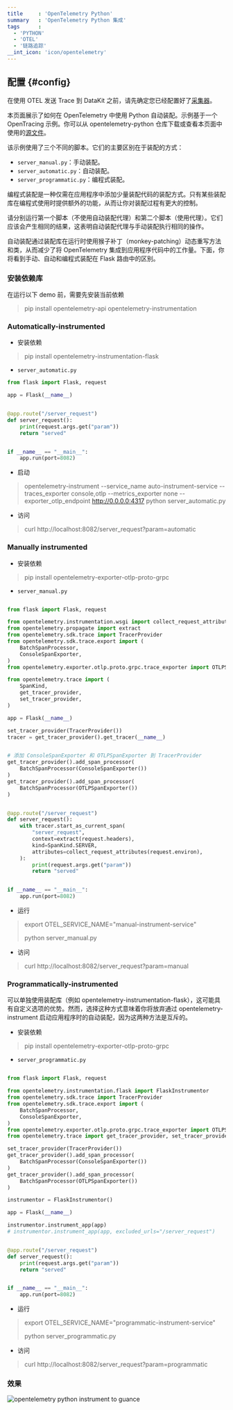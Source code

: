 ```yaml
---
title     : 'OpenTelemetry Python'
summary   : 'OpenTelemetry Python 集成'
tags      :
  - 'PYTHON'
  - 'OTEL'
  - '链路追踪'
__int_icon: 'icon/opentelemetry'
---
```



## 配置 {#config}

在使用 OTEL 发送 Trace 到 DataKit 之前，请先确定您已经配置好了[采集器](opentelemetry.md)。


本页面展示了如何在 OpenTelemetry 中使用 Python 自动装配。示例基于一个 OpenTracing 示例。你可以从 opentelemetry-python 仓库下载或查看本页面中使用的[源文件](https://github.com/open-telemetry/opentelemetry-python/tree/main/docs/examples/auto-instrumentation)。

该示例使用了三个不同的脚本。它们的主要区别在于装配的方式：

- `server_manual.py`：手动装配。
- `server_automatic.py`：自动装配。
- `server_programmatic.py`：编程式装配。

编程式装配是一种仅需在应用程序中添加少量装配代码的装配方式。只有某些装配库在编程式使用时提供额外的功能，从而让你对装配过程有更大的控制。

请分别运行第一个脚本（不使用自动装配代理）和第二个脚本（使用代理）。它们应该会产生相同的结果，这表明自动装配代理与手动装配执行相同的操作。

自动装配通过装配库在运行时使用猴子补丁（monkey-patching）动态重写方法和类，从而减少了将 OpenTelemetry 集成到应用程序代码中的工作量。下面，你将看到手动、自动和编程式装配在 Flask 路由中的区别。

<!-- markdownlint-disable MD046 MD034 -->

### 安装依赖库

在运行以下 demo 前，需要先安装当前依赖

> pip install opentelemetry-api opentelemetry-instrumentation

### Automatically-instrumented

- 安装依赖

> pip install opentelemetry-instrumentation-flask

- `server_automatic.py`

```python
from flask import Flask, request

app = Flask(__name__)


@app.route("/server_request")
def server_request():
    print(request.args.get("param"))
    return "served"


if __name__ == "__main__":
    app.run(port=8082)
```

- 启动

> opentelemetry-instrument --service_name auto-instrument-service --traces_exporter console,otlp --metrics_exporter none  --exporter_otlp_endpoint http://0.0.0.0:4317 python server_automatic.py

- 访问

> curl http://localhost:8082/server_request?param=automatic

### Manually instrumented

- 安装依赖

> pip install opentelemetry-exporter-otlp-proto-grpc

- `server_manual.py`

```python

from flask import Flask, request

from opentelemetry.instrumentation.wsgi import collect_request_attributes
from opentelemetry.propagate import extract
from opentelemetry.sdk.trace import TracerProvider
from opentelemetry.sdk.trace.export import (
    BatchSpanProcessor,
    ConsoleSpanExporter,
)
from opentelemetry.exporter.otlp.proto.grpc.trace_exporter import OTLPSpanExporter

from opentelemetry.trace import (
    SpanKind,
    get_tracer_provider,
    set_tracer_provider,
)

app = Flask(__name__)

set_tracer_provider(TracerProvider())
tracer = get_tracer_provider().get_tracer(__name__)


# 添加 ConsoleSpanExporter 和 OTLPSpanExporter 到 TracerProvider
get_tracer_provider().add_span_processor(
    BatchSpanProcessor(ConsoleSpanExporter())
)
get_tracer_provider().add_span_processor(
    BatchSpanProcessor(OTLPSpanExporter())
)


@app.route("/server_request")
def server_request():
    with tracer.start_as_current_span(
        "server_request",
        context=extract(request.headers),
        kind=SpanKind.SERVER,
        attributes=collect_request_attributes(request.environ),
    ):
        print(request.args.get("param"))
        return "served"


if __name__ == "__main__":
    app.run(port=8082)
```

- 运行

> export OTEL_SERVICE_NAME="manual-instrument-service"
>
> python server_manual.py

- 访问

> curl http://localhost:8082/server_request?param=manual

### Programmatically-instrumented

可以单独使用装配库（例如 opentelemetry-instrumentation-flask），这可能具有自定义选项的优势。然而，选择这种方式意味着你将放弃通过 opentelemetry-instrument 启动应用程序时的自动装配，因为这两种方法是互斥的。

- 安装依赖

> pip install opentelemetry-exporter-otlp-proto-grpc

- `server_programmatic.py`

```python

from flask import Flask, request

from opentelemetry.instrumentation.flask import FlaskInstrumentor
from opentelemetry.sdk.trace import TracerProvider
from opentelemetry.sdk.trace.export import (
    BatchSpanProcessor,
    ConsoleSpanExporter,
)
from opentelemetry.exporter.otlp.proto.grpc.trace_exporter import OTLPSpanExporter
from opentelemetry.trace import get_tracer_provider, set_tracer_provider

set_tracer_provider(TracerProvider())
get_tracer_provider().add_span_processor(
    BatchSpanProcessor(ConsoleSpanExporter())
)
get_tracer_provider().add_span_processor(
    BatchSpanProcessor(OTLPSpanExporter())
)

instrumentor = FlaskInstrumentor()

app = Flask(__name__)

instrumentor.instrument_app(app)
# instrumentor.instrument_app(app, excluded_urls="/server_request")


@app.route("/server_request")
def server_request():
    print(request.args.get("param"))
    return "served"


if __name__ == "__main__":
    app.run(port=8082)
```


- 运行

> export OTEL_SERVICE_NAME="programmatic-instrument-service"
>
> python server_programmatic.py

- 访问

> curl http://localhost:8082/server_request?param=programmatic

<!-- markdownlint-enable -->

### 效果

![opentelemetry python instrument to guance](imgs/opentelemetry-python.png)
